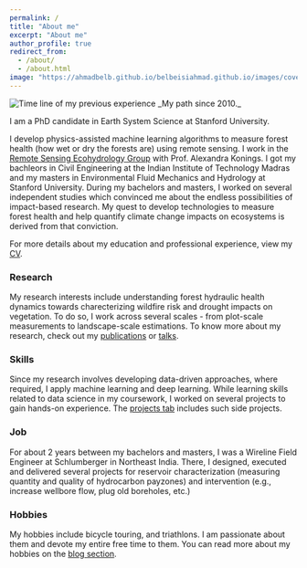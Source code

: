 ```yaml
---
permalink: /
title: "About me"
excerpt: "About me"
author_profile: true
redirect_from: 
  - /about/
  - /about.html
image: "https://ahmadbelb.github.io/belbeisiahmad.github.io/images/coverpicture.jpeg"
---
```


<picture>
    <source media="(min-width: 800px)" srcset="https://ahmadbelb.github.io/belbeisiahmad.github.io/images/timespent_wide.jpg">
    <img src="https://ahmadbelb.github.io/belbeisiahmad.github.io/images/timespent.jpg" alt="Time line of my previous experience">
</picture>
_My path since 2010._

<!-- I am looking for an internship for the summer of 2021. I am eager to apply my skills in developing data-driven geospatial models to solve your problems! 

My skills include- 

1. Developing physics-guided deep learning models (marrying mechanistic principles with empirical methods)
2. Geospatial analytics
3. Hypothesis testing (including causal inference) 

I am open to work remotely from Stanford, CA. Interested or know anyone who might be interested in hiring me? [Please email me.](mailto:kkrao@stanford.edu) -->

I am a PhD candidate in Earth System Science at Stanford University. 

I develop physics-assisted machine learning algorithms to measure forest health (how wet or dry the forests are) using remote sensing. I work in the <a href="https://koningslab.stanford.edu/" target="_blank">Remote Sensing Ecohydrology Group</a> with Prof. Alexandra Konings. I got my bachleors in Civil Engineering at the Indian Institute of Technology Madras and my masters in Environmental Fluid Mechanics and Hydrology at Stanford University. During my bachelors and masters, I worked on several  independent studies which convinced me about the endless possibilities of impact-based research. My quest to develop technologies to measure forest health and help quantify climate change impacts on ecosystems is derived from that conviction. 

For more details about my education and professional experience, view my [CV](https://ahmadbelb.github.io/belbeisiahmad.github.io/cv/). 
<!-- <picture>
    <source media="(min-width: 600px)" srcset="/images/timespent_wide.jpg">
    <img src="/images/timespent.jpg" alt="Plot showing time spent various activities in the last 10 years. Coursework:40%, Job:25%, Research: 25%, Hobbies: 10%">
</picture>
_My path viewed through a lens of sustainability._
 -->
### Research

My research interests include understanding forest hydraulic health dynamics towards charecterizing wildfire risk and drought impacts on vegetation. To do so, I work across several scales - from plot-scale measurements to landscape-scale estimations.  To know more about my research, check out my [publications](https://ahmadbelb.github.io/belbeisiahmad.github.io/publications/) or [talks](https://ahmadbelb.github.io/belbeisiahmad.github.io/talks/). 

### Skills

Since my research involves developing data-driven approaches, where required, I apply machine learning and deep learning. While learning skills related to data science in my coursework, I worked on several projects to gain hands-on experience. The [projects tab](https://ahmadbelb.github.io/belbeisiahmad.github.io/projects/) includes such side projects.

### Job

For about 2 years between my bachelors and masters, I was a Wireline Field Engineer at Schlumberger in Northeast India. There, I designed, executed and delivered several projects for reservoir characterization (measuring quantity and quality of hydrocarbon payzones) and intervention (e.g., increase wellbore flow, plug old boreholes, etc.)

### Hobbies

My hobbies include bicycle touring, and triathlons. I am passionate about them and devote my entire free time to them. You can read more about my hobbies on the [blog section](https://ahmadbelb.github.io/belbeisiahmad.github.io/blog/). 

<!--{% include image.html url="/images/coverpicture.jpeg"%}-->
